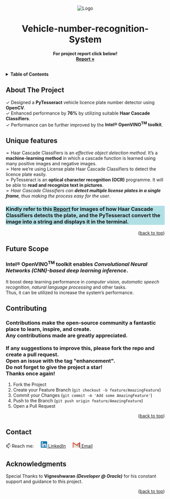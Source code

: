 <div id="top"></div>

<!-- PROJECT LOGO -->
<br />
<div align="center">
    <img src="https://github.com/Raja58/Vehicle-number-recognition-System/blob/main/file.png" alt="Logo" width="80" height="80">
  </a>

  <h1 align="center">Vehicle-number-recognition-System</h1>

  <p align="center">
    <b> For project report click below! </b>
    <br />
    <a href="https://drive.google.com/file/d/1_qb_HntTsEx_pGqJdl5Z64b4Ukgg0ZMd/view" target="_blank" rel="noopener noreferrer"><strong>Report »</strong></a>
    <br />
    <br />
  </p>
</div>



<!-- TABLE OF CONTENTS -->

<details>
    <summary><b>Table of Contents</b></summary>
  <ol>
    <li> <a href="#about-the-project">About The Project</a> </li>
    <li> <a href="#unique-features">Unique features</a> </li>
    <li> <a href="#future-scope">Future Scope</a> </li>
    <li><a href="#contributing">Contributing</a></li>
    <li><a href="#contact">Contact</a></li>
    <li><a href="#acknowledgments">Acknowledgments</a></li>
  </ol>
</details>


<div id="about-the-project"></div>

<!-- ABOUT THE PROJECT -->

## About The Project
<p>
✓ Designed a <b>PyTesseract</b> vehicle licence plate number detector using <b>OpenCV</b>. <br>
✓ Enhanced performance by <b>76%</b> by utilizing suitable <b>Haar Cascade Classifiers</b>. <br>
✓ Performance can be further improved by the <b>Intel® OpenVINO<sup>TM</sup> toolkit</b>.
</p>
  

<div id="unique-features"></div>

## Unique features
  
  <p>
➢ Haar Cascade Classifiers is an <i>effective object detection method</i>. It’s a <b>machine-learning method</b> in which a cascade function is learned
using many positive images and negative images.
  <br>
➢ Here we’re using License plate Haar Cascade Classifiers to detect the licence plate easily.
  <br>
➢ PyTesseract is an <b>optical character recognition (OCR)</b> programme. It will be able to <b>read and recognize text in pictures</b>.
  <br>
➢ <i>Haar Cascade Classifiers can <b>detect multiple license plates in a single frame</b>, thus making the process easy for the user</i>.
   <br>
   <h3 style="background-color:powderblue;">Kindly refer to this <a href="https://drive.google.com/file/d/1_qb_HntTsEx_pGqJdl5Z64b4Ukgg0ZMd/view" target="_blank" rel="noopener noreferrer"><strong>Report</strong></a> for images of how Haar Cascade Classifiers detects the plate, and the PyTesseract convert the image into a
string and displays it in the terminal.</h3>
</p>
<p align="right">(<a href="#top">back to top</a>)</p>

<div id="future-scope"></div>
   
## Future Scope
<p>
    <h3><b>Intel® OpenVINO<sup>TM</sup> toolkit enables <i>Convolutional Neural Networks (CNN)-based deep learning inference</i></b>.</h3>
    It boost deep learning performance in <i>computer vision, automatic speech recognition, natural language processing</i> and other tasks. <br>
    Thus, it can be utilized to increase the system’s performance.
</p>

<div id="contributing"></div>

<!-- CONTRIBUTING -->
## Contributing
<h3>
Contributions make the open-source community a fantastic place to learn, inspire, and create.
<br />
Any contributions made are greatly appreciated.
<br />
<br />
If any suggestions to improve this, please fork the repo and create a pull request.
<br />
Open an issue with the tag "enhancement".
<br />
Do not forget to give the project a star!
<br />
Thanks once again!
</h3>
  
1. Fork the Project
2. Create your Feature Branch (`git checkout -b feature/AmazingFeature`)
3. Commit your Changes (`git commit -m 'Add some AmazingFeature'`)
4. Push to the Branch (`git push origin feature/AmazingFeature`)
5. Open a Pull Request

<p align="right">(<a href="#top">back to top</a>)</p>

   <div id="contact"></div> 
    
## Contact

📫 Reach me: &emsp;
 [![Linkedin](https://github.com/Raja58/ProShop-eCommerce/blob/main/in.jpg) LinkedIn](https://www.linkedin.com/in/raja58) &emsp; [![Email](https://github.com/Raja58/ProShop-eCommerce/blob/main/mail.jpg) Email](mailto:rajadurainit@gmail.com)
          
<div id="acknowledgments"></div>

<!-- ACKNOWLEDGMENTS -->
## Acknowledgments
Special Thanks to <b>Vigneshwaran <i>(Developer @ Oracle)</i></b> for his constant support and guidance to this project.


<p align="right">(<a href="#top">back to top</a>)</p>

